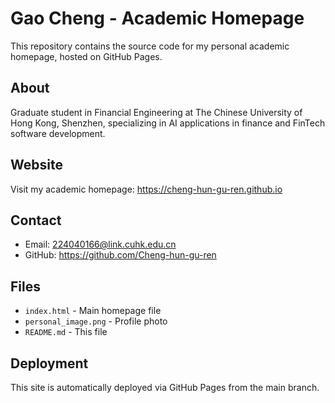 # Gao Cheng - Academic Homepage

This repository contains the source code for my personal academic homepage, hosted on GitHub Pages.

## About

Graduate student in Financial Engineering at The Chinese University of Hong Kong, Shenzhen, specializing in AI applications in finance and FinTech software development.

## Website

Visit my academic homepage: https://cheng-hun-gu-ren.github.io

## Contact

- Email: 224040166@link.cuhk.edu.cn
- GitHub: https://github.com/Cheng-hun-gu-ren

## Files

- `index.html` - Main homepage file
- `personal_image.png` - Profile photo
- `README.md` - This file

## Deployment

This site is automatically deployed via GitHub Pages from the main branch.
